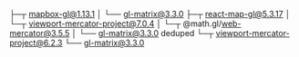 ├─┬ mapbox-gl@1.13.1
│ └── gl-matrix@3.3.0 
├─┬ react-map-gl@5.3.17
│ └─┬ viewport-mercator-project@7.0.4
│   └─┬ @math.gl/web-mercator@3.5.5
│     └── gl-matrix@3.3.0  deduped
└─┬ viewport-mercator-project@6.2.3
  └── gl-matrix@3.3.0 

  <!-- Dependacies issue -->
